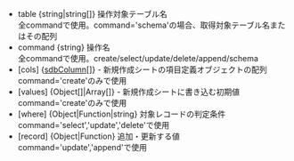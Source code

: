 - table {string|string[]} 操作対象テーブル名<br>全commandで使用。command='schema'の場合、取得対象テーブル名またはその配列
- command {string} 操作名<br>全commandで使用。create/select/update/delete/append/schema
- [cols] {[sdbColumn](#e23eb4c4-ab0d-4776-8038-775f6b018fc6)[]} - 新規作成シートの項目定義オブジェクトの配列<br>command='create'のみで使用
  <!--::$doc/typedef.sdbColumn.md::-->
- [values] {Object[]|Array[]} - 新規作成シートに書き込む初期値<br>command='create'のみで使用
- [where] {Object|Function|string} 対象レコードの判定条件<br>command='select','update','delete'で使用<br>
  <!--::$doc/variable.where.md::-->
- [record] {Object|Function} 追加・更新する値<br>command='update','append'で使用<br>
  <!--::$doc/variable.record.md::-->